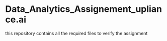 # Data_Analytics_Assignement_upliance.ai
this repository contains all the required files to verify the assignment
